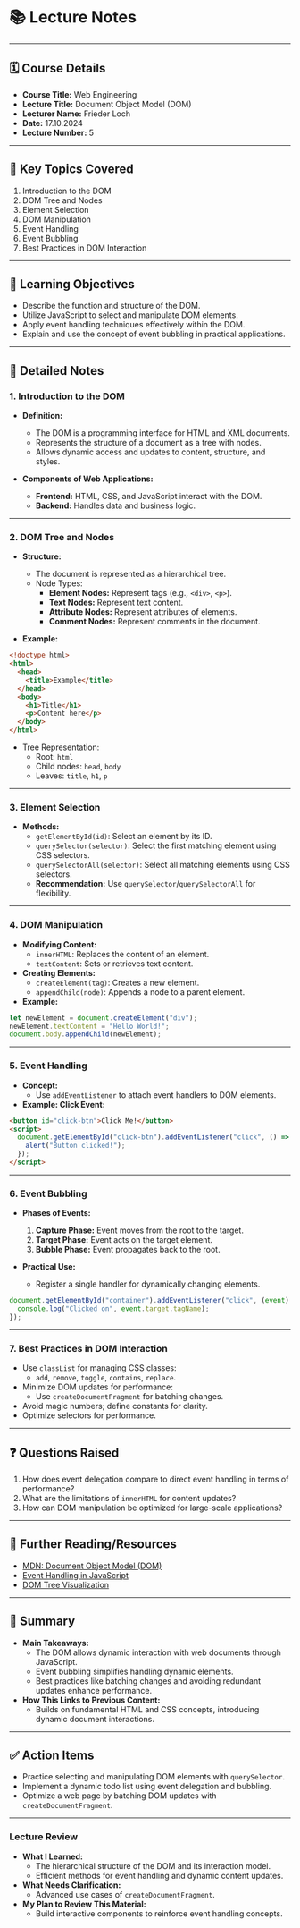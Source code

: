 # 📚 **Lecture Notes**

---

## 🗓️ **Course Details**

- **Course Title:** Web Engineering
- **Lecture Title:** Document Object Model (DOM)
- **Lecturer Name:** Frieder Loch
- **Date:** 17.10.2024
- **Lecture Number:** 5

---

## 📝 **Key Topics Covered**

1. Introduction to the DOM
2. DOM Tree and Nodes
3. Element Selection
4. DOM Manipulation
5. Event Handling
6. Event Bubbling
7. Best Practices in DOM Interaction

---

## 🧠 **Learning Objectives**

- Describe the function and structure of the DOM.
- Utilize JavaScript to select and manipulate DOM elements.
- Apply event handling techniques effectively within the DOM.
- Explain and use the concept of event bubbling in practical applications.

---

## 📖 **Detailed Notes**

### **1. Introduction to the DOM**

- **Definition:**

  - The DOM is a programming interface for HTML and XML documents.
  - Represents the structure of a document as a tree with nodes.
  - Allows dynamic access and updates to content, structure, and styles.

- **Components of Web Applications:**
  - **Frontend:** HTML, CSS, and JavaScript interact with the DOM.
  - **Backend:** Handles data and business logic.

---

### **2. DOM Tree and Nodes**

- **Structure:**

  - The document is represented as a hierarchical tree.
  - Node Types:
    - **Element Nodes:** Represent tags (e.g., `<div>`, `<p>`).
    - **Text Nodes:** Represent text content.
    - **Attribute Nodes:** Represent attributes of elements.
    - **Comment Nodes:** Represent comments in the document.

- **Example:**

```html
<!doctype html>
<html>
  <head>
    <title>Example</title>
  </head>
  <body>
    <h1>Title</h1>
    <p>Content here</p>
  </body>
</html>
```

- Tree Representation:
  - Root: `html`
  - Child nodes: `head`, `body`
  - Leaves: `title`, `h1`, `p`

---

### **3. Element Selection**

- **Methods:**
  - `getElementById(id)`: Select an element by its ID.
  - `querySelector(selector)`: Select the first matching element using CSS selectors.
  - `querySelectorAll(selector)`: Select all matching elements using CSS selectors.
  - **Recommendation:** Use `querySelector`/`querySelectorAll` for flexibility.

---

### **4. DOM Manipulation**

- **Modifying Content:**
  - `innerHTML`: Replaces the content of an element.
  - `textContent`: Sets or retrieves text content.
- **Creating Elements:**
  - `createElement(tag)`: Creates a new element.
  - `appendChild(node)`: Appends a node to a parent element.
- **Example:**

```javascript
let newElement = document.createElement("div");
newElement.textContent = "Hello World!";
document.body.appendChild(newElement);
```

---

### **5. Event Handling**

- **Concept:**
  - Use `addEventListener` to attach event handlers to DOM elements.
- **Example: Click Event:**

```html
<button id="click-btn">Click Me!</button>
<script>
  document.getElementById("click-btn").addEventListener("click", () => {
    alert("Button clicked!");
  });
</script>
```

---

### **6. Event Bubbling**

- **Phases of Events:**

  1. **Capture Phase:** Event moves from the root to the target.
  2. **Target Phase:** Event acts on the target element.
  3. **Bubble Phase:** Event propagates back to the root.

- **Practical Use:**
  - Register a single handler for dynamically changing elements.

```javascript
document.getElementById("container").addEventListener("click", (event) => {
  console.log("Clicked on", event.target.tagName);
});
```

---

### **7. Best Practices in DOM Interaction**

- Use `classList` for managing CSS classes:
  - `add`, `remove`, `toggle`, `contains`, `replace`.
- Minimize DOM updates for performance:
  - Use `createDocumentFragment` for batching changes.
- Avoid magic numbers; define constants for clarity.
- Optimize selectors for performance.

---

## ❓ **Questions Raised**

1. How does event delegation compare to direct event handling in terms of performance?
2. What are the limitations of `innerHTML` for content updates?
3. How can DOM manipulation be optimized for large-scale applications?

---

## 🔗 **Further Reading/Resources**

- [MDN: Document Object Model (DOM)](https://developer.mozilla.org/en-US/docs/Web/API/Document_Object_Model)
- [Event Handling in JavaScript](https://developer.mozilla.org/en-US/docs/Learn/JavaScript/Building_blocks/Events)
- [DOM Tree Visualization](https://software.hixie.ch/utilities/js/live-dom-viewer/)

---

## 📌 **Summary**

- **Main Takeaways:**
  - The DOM allows dynamic interaction with web documents through JavaScript.
  - Event bubbling simplifies handling dynamic elements.
  - Best practices like batching changes and avoiding redundant updates enhance performance.
- **How This Links to Previous Content:**
  - Builds on fundamental HTML and CSS concepts, introducing dynamic document interactions.

---

## ✅ **Action Items**

- Practice selecting and manipulating DOM elements with `querySelector`.
- Implement a dynamic todo list using event delegation and bubbling.
- Optimize a web page by batching DOM updates with `createDocumentFragment`.

---

### **Lecture Review**

- **What I Learned:**
  - The hierarchical structure of the DOM and its interaction model.
  - Efficient methods for event handling and dynamic content updates.
- **What Needs Clarification:**
  - Advanced use cases of `createDocumentFragment`.
- **My Plan to Review This Material:**
  - Build interactive components to reinforce event handling concepts.
